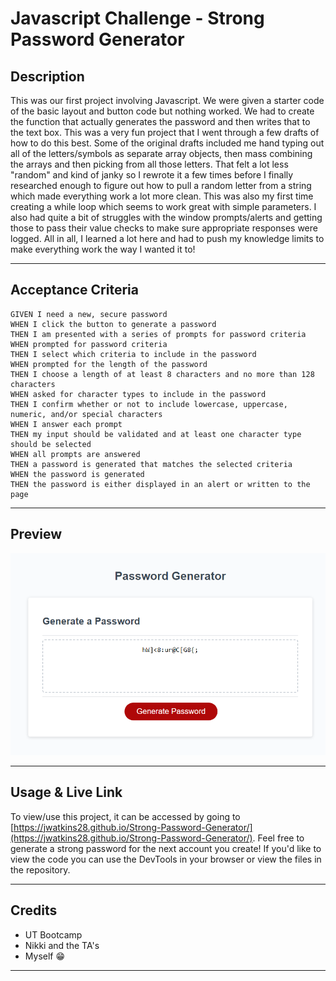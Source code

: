 # Javascript Challenge - Strong Password Generator

## **Description**

This was our first project involving Javascript. We were given a starter code of the basic layout and button code but nothing worked. We had to create the function that actually generates the password and then writes that to the text box. This was a very fun project that I went through a few drafts of how to do this best. Some of the original drafts included me hand typing out all of the letters/symbols as separate array objects, then mass combining the arrays and then picking from all those letters. That felt a lot less "random" and kind of janky so I rewrote it a few times before I finally researched enough to figure out how to pull a random letter from a string which made everything work a lot more clean. This was also my first time creating a while loop which seems to work great with simple parameters. I also had quite a bit of struggles with the window prompts/alerts and getting those to pass their value checks to make sure appropriate responses were logged. All in all, I learned a lot here and had to push my knowledge limits to make everything work the way I wanted it to! 

---

## **Acceptance Criteria**
```
GIVEN I need a new, secure password
WHEN I click the button to generate a password
THEN I am presented with a series of prompts for password criteria
WHEN prompted for password criteria
THEN I select which criteria to include in the password
WHEN prompted for the length of the password
THEN I choose a length of at least 8 characters and no more than 128 characters
WHEN asked for character types to include in the password
THEN I confirm whether or not to include lowercase, uppercase, numeric, and/or special characters
WHEN I answer each prompt
THEN my input should be validated and at least one character type should be selected
WHEN all prompts are answered
THEN a password is generated that matches the selected criteria
WHEN the password is generated
THEN the password is either displayed in an alert or written to the page
```
---

## **Preview**
![Website Preview](./Assets/screenshot.PNG)

---

## **Usage & Live Link**

To view/use this project, it can be accessed by going to [https://jwatkins28.github.io/Strong-Password-Generator/](https://jwatkins28.github.io/Strong-Password-Generator/). Feel free to generate a strong password for the next account you create! If you'd like to view the code you can use the DevTools in your browser or view the files in the repository. 

---

## **Credits**

- UT Bootcamp
- Nikki and the TA's
- Myself 😁 

---
